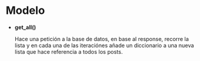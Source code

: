 # Modelo

- **get_all()**

    Hace una petición a la base de datos, en base al response, recorre la lista y en cada una de las iteraciónes añade un diccionario a una nueva lista que hace referencia a todos los posts.